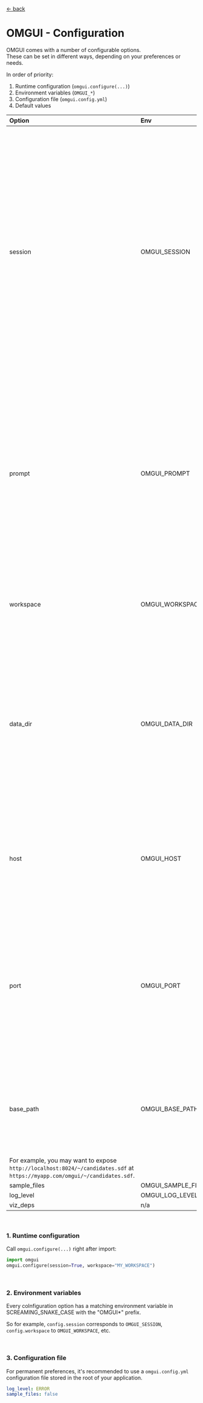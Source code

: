 [&larr; back](../)

# OMGUI - Configuration

OMGUI comes with a number of configurable options.  
These can be set in different ways, depending on your preferences or needs.

In order of priority:

1. Runtime configuration (`omgui.configure(...)`)
1. Environment variables (`OMGUI_*`)
1. Configuration file (`omgui.config.yml`)
1. Default values

| Option                                                                                                                      | Env                | Default   | Advanced | Description                                                                                                                                                                                                                                                                                                                                  |
| :-------------------------------------------------------------------------------------------------------------------------- | :----------------- | :-------- | :------: | :------------------------------------------------------------------------------------------------------------------------------------------------------------------------------------------------------------------------------------------------------------------------------------------------------------------------------------------- |
| session                                                                                                                     | OMGUI_SESSION      | False     |          | When set to True, your actions are isolated to your sessions. This means that changing your workspace or storing molecules in your working set won't affect other sessions, and your molecule working set will be cleared at the end of the session. This can be useful when working in Jupyter Notebook across multiple workspaces at once. |
| prompt                                                                                                                      | OMGUI_PROMPT       | True      |          | Whether to show confirmation prompts for certain actions. If set to False, any possible prompts will be skipped and the default action will be taken. Examples are clearing your molecule working set, or overwriting a file. This may be desired in the context of an API.                                                                  |
| workspace                                                                                                                   | OMGUI_WORKSPACE    | DEFAULT   |          | The workspace to be set on startup. If the given workspace doesn't exist, it will be created.                                                                                                                                                                                                                                                |
| data_dir                                                                                                                    | OMGUI_DATA_DIR     | ~/.omgui  |    ✓     | The main directory on your file system where your context and your workspaces are stored. When integrating OMGUI into your own application, you may want to set this to a sub-directory of your existing app directory.                                                                                                                      |
| host                                                                                                                        | OMGUI_HOST         | localhost |          | The URL host of where the OMGUI server will be launched. If you want to expose it on your network, you will want to set this to `0.0.0.0`.                                                                                                                                                                                                   |
| port                                                                                                                        | OMGUI_PORT         | 8024      |          | The URL port where the OMGUI server will be launched. When the default port `8024` is taken, OMGUI will automatically try `8025`, then `8026` etc. However, When a custom port is configured, only that port will be used.                                                                                                                   |
| base_path                                                                                                                   | OMGUI_BASE_PATH    | <empty>   |          | The base path for all GUI urls. This is useful when you want to reverse-proxy the service to another domain or port.                                                                                                                                                                                                                         |
| For example, you may want to expose `http://localhost:8024/~/candidates.sdf` at `https://myapp.com/omgui/~/candidates.sdf`. |
| sample_files                                                                                                                | OMGUI_SAMPLE_FILES | True      |          |                                                                                                                                                                                                                                                                                                                                              |
| log_level                                                                                                                   | OMGUI_LOG_LEVEL    | INFO      |          |                                                                                                                                                                                                                                                                                                                                              |
| viz_deps                                                                                                                    | n/a                | False     |          |                                                                                                                                                                                                                                                                                                                                              |

<br>

### 1. Runtime configuration

Call `omgui.configure(...)` right after import:

```python
import omgui
omgui.configure(session=True, workspace="MY_WORKSPACE")
```

<br>

### 2. Environment variables

Every colnfiguration option has a matching environment variable in SCREAMING_SNAKE_CASE with the "OMGUI\*" prefix.

So for example, `config.session` corresponds to `OMGUI_SESSION`, `config.workspace` to `OMGUI_WORKSPACE`, etc.

<br>

### 3. Configuration file

For permanent preferences, it's recommended to use a `omgui.config.yml` configuration file stored in the root of your application.

```yaml
log_level: ERROR
sample_files: false
```
